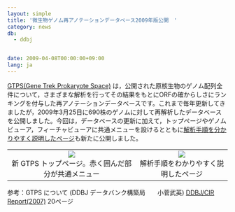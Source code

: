 ```yaml
---
layout: simple
title: '微生物ゲノム再アノテーションデータベース2009年版公開　'
category: news
db:
  - ddbj


date: 2009-04-08T00:00:00+09:00
lang: ja
---
```


<a href="http://gtps.ddbj.nig.ac.jp/index_jp.php" target="_blank">GTPS(Gene Trek Prokaryote Space)</a> は，公開された原核生物のゲノム配列全件について，さまざまな解析を行ってその結果をもとにORFの確からしさにランキングを付与した再アノテーションデータベースです。これまで毎年更新してきましたが，2009年3月25日に690株のゲノムに対して再解析したデータベースを公開しました。今回は，データベースの更新に加えて，トップページやゲノムビューア，フィーチャビューアに共通メニューを設けるとともに<a href="http://gtps.ddbj.nig.ac.jp/procedure/index_jp.php" target="_blank">解析手順を分かりやすく説明したページ</a>も新たに公開しました。<br>

<table class="table_toumei">
    <tr>
        <td class="td_toumei" align="center"><img src="{{ site.baseurl }}/assets/images/news/gtps090402-j.jpg"><br>新 GTPS トップページ。赤く囲んだ部分が共通メニュー</td>
        <td class="td_toumei" align="center" valign="top"><img src="{{ site.baseurl }}/assets/images/news/gtps09040202-j.jpg"><br>解析手順をわかりやすく説明したページ</td>
    </tr>
</table>

<p><span class="font-bold">参考：</span>GTPS について (DDBJ データバンク構築局　　小菅武英) <a href="{{ site.baseurl }}/assets/files/pdf/activities/DDBJ-CIB2007.pdf">DDBJ/CIR Report(2007)</a> 20ページ</p>
